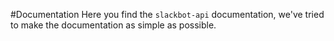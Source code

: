 #Documentation
 Here you find the `slackbot-api` documentation, we've tried to make the documentation as simple as possible.